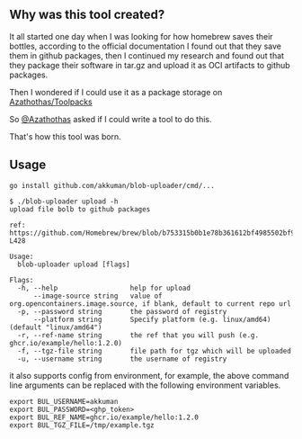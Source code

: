 ## Why was this tool created?

It all started one day when I was looking for how homebrew saves their bottles, according to the official documentation I found out that they save them in github packages, then I continued my research and found out that they package their software in tar.gz and upload it as OCI artifacts to github packages.

Then I wondered if I could use it as a package storage on [Azathothas/Toolpacks](https://github.com/Azathothas/Toolpacks/)

So [@Azathothas](https://github.com/Azathothas) asked if I could write a tool to do this.

That's how this tool was born.

## Usage

```shell
go install github.com/akkuman/blob-uploader/cmd/...
```

```
$ ./blob-uploader upload -h
upload file bolb to github packages

ref: https://github.com/Homebrew/brew/blob/b753315b0b1e78b361612bf4985502bf9dca5582/Library/Homebrew/github_packages.rb#L196-L428

Usage:
  blob-uploader upload [flags]

Flags:
  -h, --help                  help for upload
      --image-source string   value of org.opencontainers.image.source, if blank, default to current repo url
  -p, --password string       the password of registry
      --platform string       Specify platform (e.g. linux/amd64) (default "linux/amd64")
  -r, --ref-name string       the ref that you will push (e.g. ghcr.io/example/hello:1.2.0)
  -f, --tgz-file string       file path for tgz which will be uploaded
  -u, --username string       the username of registry
```

it also supports config from environment, for example, the above command line arguments can be replaced with the following environment variables.

```shell
export BUL_USERNAME=akkuman
export BUL_PASSWORD=<ghp_token>
export BUL_REF_NAME=ghcr.io/example/hello:1.2.0
export BUL_TGZ_FILE=/tmp/example.tgz
```
